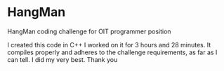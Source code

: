 # HangMan
HangMan coding challenge for OIT programmer position

I created this code in C++
I worked on it for 3 hours and 28 minutes. 
It compiles properly and adheres to the challenge requirements, as far as I can tell. 
I did my very best. 
Thank you
